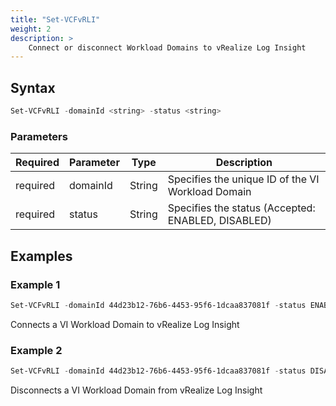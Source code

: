 ```yaml
---
title: "Set-VCFvRLI"
weight: 2
description: >
    Connect or disconnect Workload Domains to vRealize Log Insight
---
```


## Syntax
``` powershell
Set-VCFvRLI -domainId <string> -status <string>
```

### Parameters

| Required | Parameter   | Type     |  Description                                                                                                         |
| ---------| ------------|----------| -------------------------------------------------------------------------------------------------------------------- |
| required | domainId    | String   | Specifies the unique ID of the VI Workload Domain                                                                    |
| required | status      | String   | Specifies the status (Accepted: ENABLED, DISABLED)                                                                   |

## Examples
### Example 1
``` powershell
Set-VCFvRLI -domainId 44d23b12-76b6-4453-95f6-1dcaa837081f -status ENABLED
```
Connects a VI Workload Domain to vRealize Log Insight

### Example 2
``` powershell
Set-VCFvRLI -domainId 44d23b12-76b6-4453-95f6-1dcaa837081f -status DISABLED
```
Disconnects a VI Workload Domain from vRealize Log Insight
